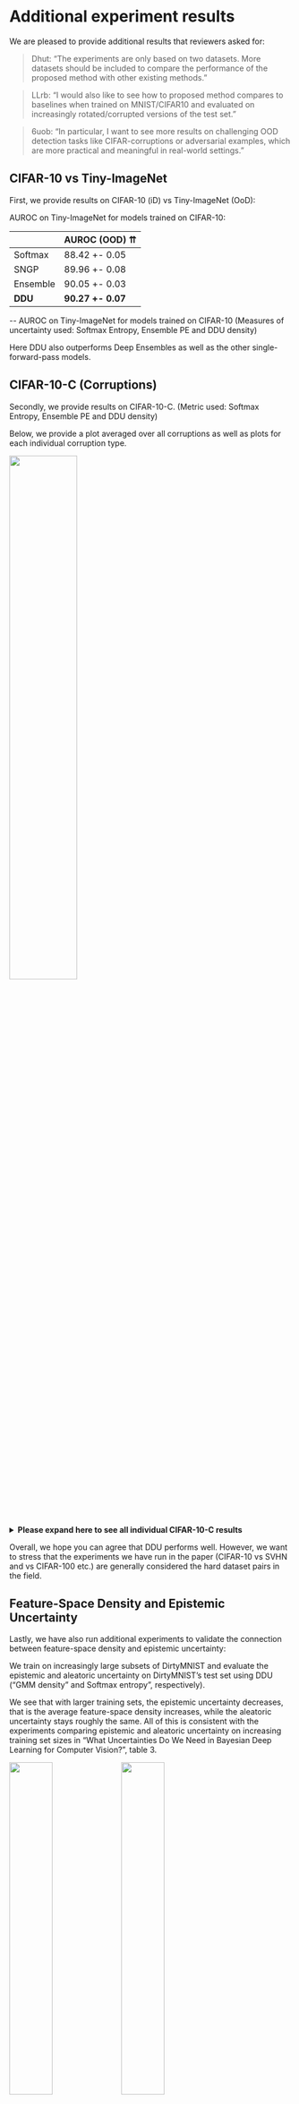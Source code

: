 # Additional experiment results

We are pleased to provide additional results that reviewers asked for:

> Dhut: “The experiments are only based on two datasets. More datasets should be included to compare the performance of the proposed method with other existing methods.”

> LLrb: “I would also like to see how to proposed method compares to baselines when trained on MNIST/CIFAR10 and evaluated on increasingly rotated/corrupted versions of the test set.”

> 6uob: “In particular, I want to see more results on challenging OOD detection tasks like CIFAR-corruptions or adversarial examples, which are more practical and meaningful in real-world settings.”

## CIFAR-10 vs Tiny-ImageNet

First, we provide results on CIFAR-10 (iD) vs Tiny-ImageNet (OoD):

AUROC on Tiny-ImageNet for models trained on CIFAR-10:

|          | AUROC (OOD) ⇈  |
|----------|---------------|
| Softmax  | 88.42 +- 0.05 |
| SNGP     | 89.96 +- 0.08 |
| Ensemble | 90.05 +- 0.03 |
| **DDU**  | **90.27 +- 0.07** |

-- AUROC on Tiny-ImageNet for models trained on CIFAR-10
(Measures of uncertainty used: Softmax Entropy, Ensemble PE and DDU density)

Here DDU also outperforms Deep Ensembles as well as the other single-forward-pass models.

## CIFAR-10-C (Corruptions)

Secondly, we provide results on CIFAR-10-C. (Metric used: Softmax Entropy, Ensemble PE and DDU density)

Below, we provide a plot averaged over all corruptions as well as plots for each individual corruption type.

<span>
<img src="https://github.com/2RDOIOonlL/2RDOIOonlL/blob/main/cifar10_c.png" width="49%">
<details>
  <summary><strong>Please expand here to see all individual CIFAR-10-C results</strong></summary>
  <img src="https://github.com/2RDOIOonlL/2RDOIOonlL/blob/main/cifar10_c_brightness.png" width="39%">
  <img src="https://github.com/2RDOIOonlL/2RDOIOonlL/blob/main/cifar10_c_contrast.png" width="39%">
  <img src="https://github.com/2RDOIOonlL/2RDOIOonlL/blob/main/cifar10_c_defocus_blur.png" width="39%">
  <img src="https://github.com/2RDOIOonlL/2RDOIOonlL/blob/main/cifar10_c_elastic_transform.png" width="39%">
  <img src="https://github.com/2RDOIOonlL/2RDOIOonlL/blob/main/cifar10_c_fog.png" width="39%">
  <img src="https://github.com/2RDOIOonlL/2RDOIOonlL/blob/main/cifar10_c_frost.png" width="39%">
  <img src="https://github.com/2RDOIOonlL/2RDOIOonlL/blob/main/cifar10_c_gaussian_blur.png" width="39%">
  <img src="https://github.com/2RDOIOonlL/2RDOIOonlL/blob/main/cifar10_c_gaussian_noise.png" width="39%">
  <img src="https://github.com/2RDOIOonlL/2RDOIOonlL/blob/main/cifar10_c_glass_blur.png" width="39%">
  <img src="https://github.com/2RDOIOonlL/2RDOIOonlL/blob/main/cifar10_c_impulse_noise.png" width="39%">
  <img src="https://github.com/2RDOIOonlL/2RDOIOonlL/blob/main/cifar10_c_jpeg_compression.png" width="39%">
  <img src="https://github.com/2RDOIOonlL/2RDOIOonlL/blob/main/cifar10_c_motion_blur.png" width="39%">
  <img src="https://github.com/2RDOIOonlL/2RDOIOonlL/blob/main/cifar10_c_pixelate.png" width="39%">
  <img src="https://github.com/2RDOIOonlL/2RDOIOonlL/blob/main/cifar10_c_saturate.png" width="39%">
  <img src="https://github.com/2RDOIOonlL/2RDOIOonlL/blob/main/cifar10_c_shot_noise.png" width="39%">
  <img src="https://github.com/2RDOIOonlL/2RDOIOonlL/blob/main/cifar10_c_snow.png" width="39%">
  <img src="https://github.com/2RDOIOonlL/2RDOIOonlL/blob/main/cifar10_c_spatter.png" width="39%">
  <img src="https://github.com/2RDOIOonlL/2RDOIOonlL/blob/main/cifar10_c_speckle_noise.png" width="39%">
  <img src="https://github.com/2RDOIOonlL/2RDOIOonlL/blob/main/cifar10_c_zoom_blur.png" width="39%">
</details>
</span>

Overall, we hope you can agree that DDU performs well. However, we want to stress that the experiments we have run in the paper (CIFAR-10 vs SVHN and vs CIFAR-100 etc.) are generally considered the hard dataset pairs in the field.

## Feature-Space Density and Epistemic Uncertainty

Lastly, we have also run additional experiments to validate the connection between feature-space density and epistemic uncertainty:

We train on increasingly large subsets of DirtyMNIST and evaluate the epistemic and aleatoric uncertainty on DirtyMNIST’s test set using DDU (“GMM density” and Softmax entropy”, respectively).

We see that with larger training sets, the epistemic uncertainty decreases, that is the average feature-space density increases, while the aleatoric uncertainty stays roughly the same.
All of this is consistent with the experiments comparing epistemic and aleatoric uncertainty on increasing training set sizes in “What Uncertainties Do We Need in Bayesian Deep Learning for Computer Vision?”, table 3.

<span>
<img src="https://github.com/2RDOIOonlL/2RDOIOonlL/blob/main/gmm_density.png" width="39%">
<img src="https://github.com/2RDOIOonlL/2RDOIOonlL/blob/main/softmax_entropy.png" width="39%">
</span>

|  Train Set  | Avg Softmax Entropy (Test Set) ≈ | Avg Log GMM Density (Test Set) ⇈ |
|-----------------|-------------------------|-------------------------|
| 1% of D-MNIST   |                  0.7407 | -2.7268e+14             |
| 2% of D-MNIST   |                  0.6580 | -7.8633e+13             |
| 10% of D-MNIST  |                  0.8295 | -1279.1753              |


## Ablation: Ensemble with SN

In this section, we present results for ensembles of models trained using spectral normalization (SN). The first table below is for models trained on CIFAR-10 and the next table is for models trained on CIFAR-100. All the results have been reported using predictive entropy as the uncertainty metric. We note that in general, ensembles of models trained with SN don't outperform those trained without SN.

|     Model       |  Accuracy   |    ECE     | AUROC SVHN  | AUROC CIFAR-100 |
|-----------------|-------------|------------|-------------|-----------------|
| WRN Ensemble    | 96.59+-0.02 | 0.76+-0.03 | 97.73+-0.31 | 92.13+-0.02     |
| WRN+SN Ensemble | 96.68+-0.03 | 0.82+-0.05 | 97.59+-0.08 | 91.30+-0.07     |
| VGG Ensemble    | 94.9+-0.05  | 2.03+-0.03 | 92.80+-0.18 | 89.01+-0.08     |
| VGG+SN Ensemble | 94.96+-0.05 | 2.10+-0.08 | 90.36+-0.23 | 88.25+-0.10     |

-- with CIFAR-10 as iD dataset

|     Model       |  Accuracy   |     ECE     | AUROC SVHN  |
|-----------------|-------------|-------------|-------------|
| WRN Ensemble    | 82.79+-0.10 | 3.32+-0.09  | 79.54+-0.91 |
| WRN+SN Ensemble | 83.06+-0.07 | 2.17+-0.1   | 80.30+-0.85 |
| VGG Ensemble    | 77.84+-0.11 | 5.32+-0.10  | 79.62+-0.73 |
| VGG+SN Ensemble | 77.98+-0.06 | 3.001+-0.05 | 73.64+-1.03 |

-- with CIFAR-100 as iD dataset

## Ablation: VGG with SN

In this section, we present results for VGG models trained using spectral normalization (SN). The first table below is for VGG models trained on CIFAR-10 and the next table is for models trained on CIFAR-100. We note that SN does not improve the OoD detection performance for VGG models. The VGG architecture, due to the lack of residual connections, does not encourage sensitivity in the feature space. Addition of SN does not help with sensitivity either as SN encourages smoothness in the feature space by upper bounding the Lipschitzness of the model. Hence, we don't see an improvement in performance for VGG models trained with spectral normalization.

| SN  |       Method       |  Accuracy   |    ECE     | AUROC SVHN  | AUROC CIFAR100 |
|-----|--------------------|-------------|------------|-------------|----------------|
| No  | Softmax            | 93.63+-0.04 | 1.64+-0.03 | 85.76+-0.84 | 82.48+-0.14    |
| Yes | Softmax            | 93.56+-0.03 | 1.69+-0.04 | 86.55+-0.51 | 82.40+-0.09    |
| No  | Energy-based model | 93.63+-0.04 | 1.64+-0.03 | 84.24+-1.04 | 81.91+-0.17    |
| Yes | Energy-based model | 93.56+-0.03 | 1.69+-0.04 | 84.77+-0.68 | 81.79+-0.11    |
| No  | GMM Density        | 93.63+-0.04 | 1.64+-0.03 | 89.25+-0.36 | 86.55+-0.10    |
| Yes | GMM Density        | 93.56+-0.03 | 1.69+-0.04 | 89.51+-0.33 | 86.52+-0.12    |

-- with CIFAR-10 as iD dataset


| SN  |       Method       |  Accuracy   |    ECE     | AUROC SVHN  |
|-----|--------------------|-------------|------------|-------------|
| No  | Softmax            | 73.48+-0.05 | 4.46+-0.05 | 76.73+-0.72 |
| Yes | Softmax            | 73.56+-0.05 | 4.49+-0.06 | 76.43+-0.74 |
| No  | Energy-based model | 73.48+-0.05 | 4.46+-0.05 | 77.70+-0.86 |
| Yes | Energy-based model | 73.56+-0.05 | 4.49+-0.06 | 77.07+-0.84 |
| No  | GMM Density        | 73.48+-0.05 | 4.46+-0.05 | 75.65+-0.95 |
| Yes | GMM Density        | 73.56+-0.05 | 4.49+-0.06 | 75.05+-1.41 |

-- with CIFAR-100 as iD dataset

## Toy example: Separate Objectives

<span>
<img src="https://github.com/2RDOIOonlL/2RDOIOonlL/blob/main/separate_objective_1.png" width="80%">
</span>

<span>
<img src="https://github.com/2RDOIOonlL/2RDOIOonlL/blob/main/separate_objective_2.png" width="80%">
</span>

## Algorithm Box

In order to shorten the algorithm section, we plan on merging the text in Section 5 (Algorithm) of the paper with Appendix B (Additional Architectural Changes). We will rename Appendix B to "DDU Algorithm". In the main paper, we instead plan on putting a succinct algorithm box as shown below.

<span>
<img src="https://github.com/2RDOIOonlL/2RDOIOonlL/blob/main/ddu_algorithm.PNG" width="60%">
</span>

For the ease of readers, we also plan to add in a pseudocode of the algorithm, as shown below, in Appendix B.
<span>
<img src="https://github.com/2RDOIOonlL/2RDOIOonlL/blob/main/ddu_pseudocode.PNG" width="60%">
</span>

Are there any additional experiments you could suggest to study the properties of the uncertainty? We will gladly try to provide additional results during the rebuttal phase.

